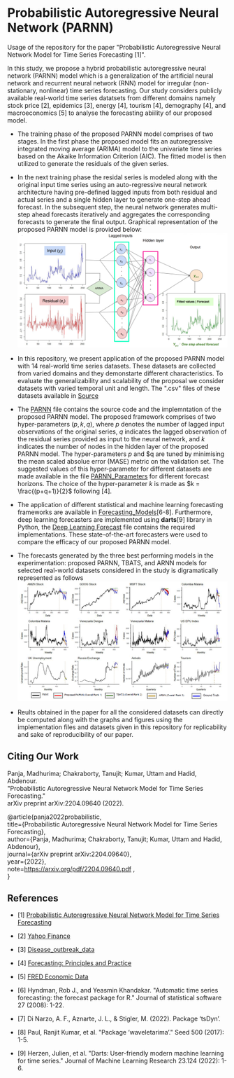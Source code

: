 # Probabilistic Autoregressive Neural Network (PARNN)

Usage of the repository for the paper "Probabilistic Autoregressive Neural Network Model for Time Series Forecasting [1]".

In this study, we propose a hybrid probabilistic autoregressive neural network (PARNN) model which is a generalization of the artificial neural network and recurrent neural network (RNN) model for irregular (non-stationary, nonlinear) time series forecasting. Our study considers publicly available real-world time series datatsets from different domains namely stock price [2], epidemics [3], energy [4], tourism [4], demography [4], and macroeconomics [5] to analyse the forecasting abiility of our proposed model.

* The training phase of the proposed PARNN model comprises of two stages. In the first phase the proposed model fits an autoregressive integrated moving average (ARIMA) model to the univariate time series based on the Akaike Information Criterion (AIC). The fitted model is then utilized to generate the residuals of the given series. 

* In the next training phase the residal series is modeled along with the original input time series using an auto-regressive neural network architecture having pre-defined lagged inputs from both residual and actual series and a single hidden layer to generate one-step ahead forecast. In the subsequent step, the neural network generates multi-step ahead forecasts iteratively and aggregates the corresponding forecasts to generate the final output. Graphical representation of the proposed PARNN model is provided below:
![Model_Img_mod](https://github.com/mad-stat/PARNN/blob/main/Models/Model.png)


* In this repository, we present application of the proposed PARNN model with 14 real-world time series datasets. These datasets are collected from varied domains and they demonstarte different characteristics. To evaluate the generalizability and scalability of the proposal we consider datasets with varied temporal unit and length.  The ".csv" files of these datasets available in [Source](https://github.com/mad-stat/PARNN/tree/main/Datasets)
  
* The [PARNN](https://github.com/mad-stat/PARNN/blob/main/Models/PARNN.R) file contains the source code and the implemntation of the proposed PARNN model. The proposed framework comprises of two hyper-parameters $(p,k,q)$, where $p$ denotes the number of lagged input observations of the original series, $q$ indicates the lagged observation of the residual series provided as input to the neural network, and $k$ indicates the number of nodes in the hidden layer of the proposed PARNN model. The hyper-parameters $p$ and $q are tuned by minimising the mean scaled absolue error (MASE) metric on the validation set. The suggested values of this hyper-parameter for different datasets are made available in the file [PARNN_Parameters](https://github.com/mad-stat/PARNN/blob/main/Models/Suggested%20hyper-parameter%20values%20of%20PARNN%20-%20Sheet1.csv) for different forecast horizons. The choice of the hyper-parameter $k$ is made as $k = \frac{(p+q+1)}{2}$ following [4].

* The application of different statistical and machine learning forecasting frameworks are available in [Forecasting_Models](https://github.com/mad-stat/PARNN/blob/main/Models/Statistical_Machine_Learning_Model_Implementation.R)[6-8]. Furthermore, deep learning forecasters are implemented using **darts**[9] library in Python, the [Deep Learning Forecast](https://github.com/mad-stat/PARNN/blob/main/Models/Deep_Learning_Models_Implementation.py) file contains the required implementations. These state-of-the-art forecasters were used to compare the efficacy of our proposed PARNN model.

* The forecasts generated by the three best performing models in the experimentation: proposed PARNN, TBATS, and ARNN models for selected real-world datasets considered in the study is digramatically represented as follows
![PARNN](https://github.com/mad-stat/PARNN/blob/main/Models/PARNN_Fit.png)

* Reults obtained in the paper for all the considered datasets can directly be computed along with the graphs and figures using the implementation files and datasets given in this repository for replicability and sake of reproducibility of our paper. 

## Citing Our Work
Panja, Madhurima; Chakraborty, Tanujit; Kumar, Uttam and Hadid, Abdenour.\
"Probabilistic Autoregressive Neural Network Model for Time Series Forecasting."\
arXiv preprint arXiv:2204.09640 (2022).

@article{panja2022probabilistic,\
  title={Probabilistic Autoregressive Neural Network Model for Time Series Forecasting},\
  author={Panja, Madhurima; Chakraborty, Tanujit; Kumar, Uttam and Hadid, Abdenour},\
  journal={arXiv preprint arXiv:2204.09640},\
  year={2022},\
  note=https://arxiv.org/pdf/2204.09640.pdf ,\
}

## References
* <a id="1">[1]</a> [Probabilistic Autoregressive Neural Network Model for Time Series Forecasting](https://arxiv.org/pdf/2204.09640.pdf)
* <a id="2">[2]</a> [Yahoo Finance](https://finance.yahoo.com/)
* <a id="3">[3]</a> [Disease_outbreak_data](https://github.com/JohannHM/Disease-Outbreaks-Data)
* <a id="4">[4]</a> [Forecasting: Principles and Practice](https://otexts.com/fpp3/)
* <a id="5">[5]</a> [FRED Economic Data](https://fred.stlouisfed.org/)
* <a id="6">[6]</a> Hyndman, Rob J., and Yeasmin Khandakar. "Automatic time series forecasting: the forecast package for R." Journal of statistical software 27 (2008): 1-22.
* <a id="7">[7]</a> Di Narzo, A. F., Aznarte, J. L., & Stigler, M. (2022). Package ‘tsDyn’.
* <a id="8">[8]</a> Paul, Ranjit Kumar, et al. "Package ‘waveletarima’." Seed 500 (2017): 1-5.

* <a id="9">[9]</a> Herzen, Julien, et al. "Darts: User-friendly modern machine learning for time series." Journal of Machine Learning Research 23.124 (2022): 1-6.

